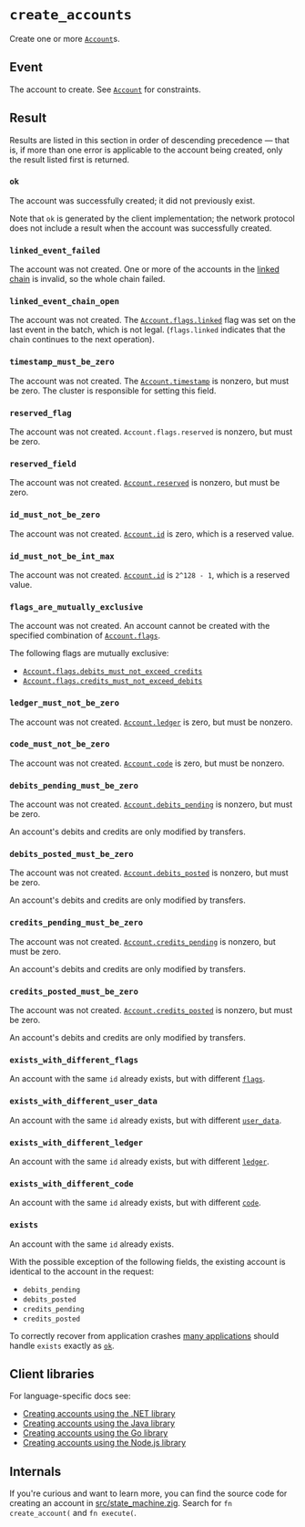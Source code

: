 # `create_accounts`

Create one or more [`Account`](../accounts.md)s.

## Event

The account to create. See [`Account`](../accounts.md) for constraints.

## Result

Results are listed in this section in order of descending precedence — that is, if more than one
error is applicable to the account being created, only the result listed first is returned.

### `ok`
The account was successfully created; it did not previously exist.

Note that `ok` is generated by the client implementation; the network protocol does not include a
result when the account was successfully created.

### `linked_event_failed`
The account was not created.
One or more of the accounts in the [linked chain](../accounts.md#flagslinked) is invalid, so the
whole chain failed.

### `linked_event_chain_open`
The account was not created.
The [`Account.flags.linked`](../accounts.md#flagslinked) flag was set on the last event in the
batch, which is not legal. (`flags.linked` indicates that the chain continues to the next
operation).

### `timestamp_must_be_zero`
The account was not created.
The [`Account.timestamp`](../accounts.md#timestamp) is nonzero, but must be zero.
The cluster is responsible for setting this field.

### `reserved_flag`
The account was not created.
`Account.flags.reserved` is nonzero, but must be zero.

### `reserved_field`
The account was not created.
[`Account.reserved`](../accounts.md#reserved) is nonzero, but must be zero.

### `id_must_not_be_zero`
The account was not created.
[`Account.id`](../accounts.md#id) is zero, which is a reserved value.

### `id_must_not_be_int_max`
The account was not created.
[`Account.id`](../accounts.md#id) is `2^128 - 1`, which is a reserved value.

### `flags_are_mutually_exclusive`
The account was not created.
An account cannot be created with the specified combination of
[`Account.flags`](../accounts.md#flags).

The following flags are mutually exclusive:
- [`Account.flags.debits_must_not_exceed_credits`](../accounts.md#flagsdebits_must_not_exceed_credits)
- [`Account.flags.credits_must_not_exceed_debits`](../accounts.md#flagscredits_must_not_exceed_debits)

### `ledger_must_not_be_zero`
The account was not created.
[`Account.ledger`](../accounts.md#ledger) is zero, but must be nonzero.

### `code_must_not_be_zero`
The account was not created.
[`Account.code`](../accounts.md#code) is zero, but must be nonzero.

### `debits_pending_must_be_zero`
The account was not created.
[`Account.debits_pending`](../accounts.md#debits_pending) is nonzero, but must be zero.

An account's debits and credits are only modified by transfers.

### `debits_posted_must_be_zero`
The account was not created.
[`Account.debits_posted`](../accounts.md#debits_posted) is nonzero, but must be zero.

An account's debits and credits are only modified by transfers.

### `credits_pending_must_be_zero`
The account was not created.
[`Account.credits_pending`](../accounts.md#credits_pending) is nonzero, but must be zero.

An account's debits and credits are only modified by transfers.

### `credits_posted_must_be_zero`
The account was not created.
[`Account.credits_posted`](../accounts.md#credits_posted) is nonzero, but must be zero.

An account's debits and credits are only modified by transfers.

### `exists_with_different_flags`
An account with the same `id` already exists, but with different [`flags`](../accounts.md#flags).

### `exists_with_different_user_data`
An account with the same `id` already exists, but with different
[`user_data`](../accounts.md#user_data).

### `exists_with_different_ledger`
An account with the same `id` already exists, but with different [`ledger`](../accounts.md#ledger).

### `exists_with_different_code`
An account with the same `id` already exists, but with different [`code`](../accounts.md#code).

### `exists`
An account with the same `id` already exists.

With the possible exception of the following fields, the existing account is identical to the
account in the request:
- `debits_pending`
- `debits_posted`
- `credits_pending`
- `credits_posted`

To correctly recover from application crashes
[many applications](../../design/consistency.md#consistency-with-foreign-databases) should handle
`exists` exactly as [`ok`](#ok).

## Client libraries

For language-specific docs see:

* [Creating accounts using the .NET library](/src/clients/dotnet/README.md#creating-accounts)
* [Creating accounts using the Java library](/src/clients/java/README.md#creating-accounts)
* [Creating accounts using the Go library](/src/clients/go/README.md#creating-accounts)
* [Creating accounts using the Node.js library](/src/clients/node/README.md#creating-accounts)

## Internals

If you're curious and want to learn more, you can find the source code
for creating an account in
[src/state_machine.zig](https://github.com/tigerbeetle/tigerbeetle/blob/main/src/state_machine.zig). Search
for `fn create_account(` and `fn execute(`.

